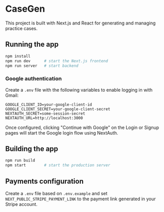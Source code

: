 # CaseGen

This project is built with Next.js and React for generating and managing practice cases.

## Running the app

```bash
npm install
npm run dev      # start the Next.js frontend
npm run server   # start backend
```

### Google authentication

Create a `.env` file with the following variables to enable logging in with Gmail:

```
GOOGLE_CLIENT_ID=your-google-client-id
GOOGLE_CLIENT_SECRET=your-google-client-secret
NEXTAUTH_SECRET=some-session-secret
NEXTAUTH_URL=http://localhost:3000
```

Once configured, clicking "Continue with Google" on the Login or Signup pages will start the Google login flow using NextAuth.

## Building the app

```bash
npm run build
npm start        # start the production server
```

## Payments configuration

Create a `.env` file based on `.env.example` and set `NEXT_PUBLIC_STRIPE_PAYMENT_LINK` to the payment link generated in your Stripe account.
